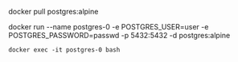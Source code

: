 docker pull postgres:alpine

docker run 
    --name postgres-0 
    -e POSTGRES_USER=user 
    -e POSTGRES_PASSWORD=passwd 
    -p 5432:5432 
    -d 
    postgres:alpine
 
    docker exec -it postgres-0 bash
